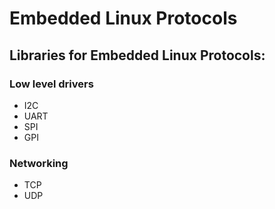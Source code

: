 # Embedded Linux Protocols
## Libraries for Embedded Linux Protocols:

### Low level drivers
- I2C
- UART 
- SPI
- GPI

### Networking
- TCP
- UDP


